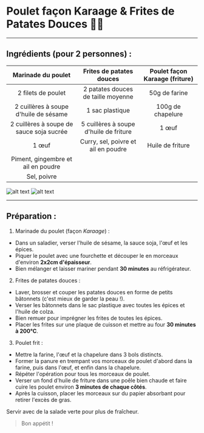 # Poulet façon Karaage & Frites de Patates Douces 🍗🍠
***
## Ingrédients (pour 2 personnes) :

| Marinade du poulet                       | Frites de patates douces               | Poulet façon Karaage (friture)     |
|:----------------------------------------:|:--------------------------------------:|:----------------------------------:|
| 2 filets de poulet                       | 2 patates douces de taille moyenne     | 50g de farine                      |
| 2 cuillères à soupe d'huile de sésame    | 1 sac plastique                        | 100g de chapelure                  |          
| 2 cuillères à soupe de sauce soja sucrée | 5 cuillères à soupe d'huile de friture | 1 œuf                              |
| 1 œuf                                    | Curry, sel, poivre et ail en poudre    | Huile de friture                   |
| Piment, gingembre et ail en poudre       |
| Sel, poivre                              |

![alt text](https://www.demotivateur.fr/images-buzz/108488/shutterstock_736494172.jpg)
![alt text](https://www.metro.ca/userfiles/image/recipes/frites-patates-douces-7022.jpg)

***

## Préparation :  
1. Marinade du poulet (façon *Karaage*) :
- Dans un saladier, verser l'huile de sésame, la sauce soja, l'œuf et les épices.
- Piquer le poulet avec une fourchette et découper le en morceaux d'environ __2x2cm d'épaisseur__.
- Bien mélanger et laisser mariner pendant __30 minutes__ au réfrigérateur.
  
2. Frites de patates douces :
- Laver, brosser et couper les patates douces en forme de petits bâtonnets (c'est mieux de garder la peau !).
- Verser les bâtonnets dans le sac plastique avec toutes les épices et l'huile de colza.
- Bien remuer pour imprégner les frites de toutes les épices.
- Placer les frites sur une plaque de cuisson et mettre au four __30 minutes à 200°C__.
  
3. Poulet frit :
- Mettre la farine, l'œuf et la chapelure dans 3 bols distincts.
- Former la panure en trempant vos morceaux de poulet d'abord dans la farine, puis dans l'œuf, et enfin dans la chapelure.
- Répéter l'opération pour tous les morceaux de poulet.
- Verser un fond d'huile de friture dans une poêle bien chaude et faire cuire les poulet environ __3 minutes de chaque côtés__.
- Après la cuisson, placer les morceaux sur du papier absorbant pour retirer l'excès de gras.
  
Servir avec de la salade verte pour plus de fraîcheur.
  
> Bon appétit !
